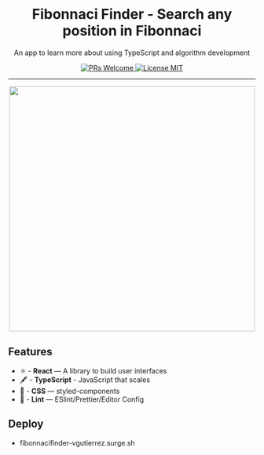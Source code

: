 <h1 align="center">
<br>

<br>
<br>
Fibonnaci Finder - Search any position in Fibonnaci
</h1>

<p align="center">An app to learn more about using TypeScript and algorithm development</p>

<p align="center">
  <a href="http://makeapullrequest.com">
    <img src="https://img.shields.io/badge/PRs-welcome-brightgreen.svg?style=flat-square" alt="PRs Welcome">
  </a>
  <a href="https://opensource.org/licenses/MIT">
    <img src="https://img.shields.io/badge/license-MIT-blue.svg?style=flat-square" alt="License MIT">
    </a>

</p>

<hr />

<p align="center">
<image width="500" height="500" src="https://user-images.githubusercontent.com/62355596/85238324-3d032180-b3fb-11ea-9012-bf266b248be5.png" />
 </p>

## Features

-   ⚛ - **React** — A library to build user interfaces
-   🖋 - **TypeScript** - JavaScript that scales
-   💅 - **CSS** — styled-components
-   💖 - **Lint** — ESlint/Prettier/Editor Config

## Deploy

-   fibonnacifinder-vgutierrez.surge.sh
